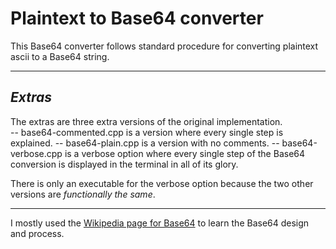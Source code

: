 
# **Plaintext to Base64 converter**

This Base64 converter follows standard procedure for converting plaintext ascii to a Base64 string.

***

## *Extras*

The extras are three extra versions of the original implementation.  
 -- base64-commented.cpp is a version where every single step is explained.
 -- base64-plain.cpp is a version with no comments.
 -- base64-verbose.cpp is a verbose option where every single step of the Base64 conversion is displayed in the terminal in all of its glory.

There is only an executable for the verbose option because the two other versions are *functionally the same*.

***

I mostly used the [Wikipedia page for Base64](https://en.wikipedia.org/wiki/Base64) to learn the Base64 design and process.
